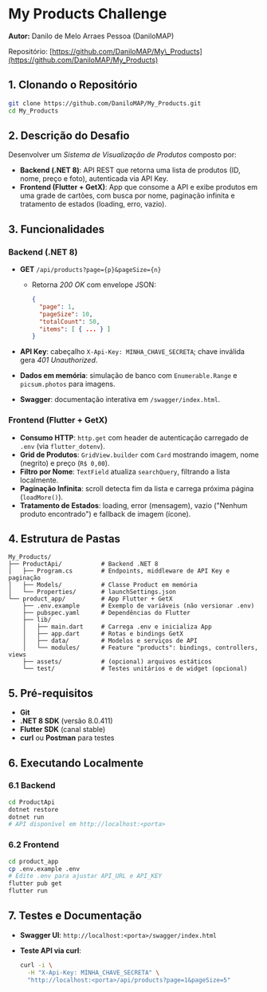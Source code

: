 # My Products Challenge

**Autor:** Danilo de Melo Arraes Pessoa (DaniloMAP)

Repositório: [https://github.com/DaniloMAP/My\_Products](https://github.com/DaniloMAP/My_Products)

## 1. Clonando o Repositório

```bash
git clone https://github.com/DaniloMAP/My_Products.git
cd My_Products
```

## 2. Descrição do Desafio

Desenvolver um *Sistema de Visualização de Produtos* composto por:

* **Backend (.NET 8)**: API REST que retorna uma lista de produtos (ID, nome, preço e foto), autenticada via API Key.
* **Frontend (Flutter + GetX)**: App que consome a API e exibe produtos em uma grade de cartões, com busca por nome, paginação infinita e tratamento de estados (loading, erro, vazio).

## 3. Funcionalidades

### Backend (.NET 8)

* **GET** `/api/products?page={p}&pageSize={n}`

  * Retorna *200 OK* com envelope JSON:

    ```json
    {
      "page": 1,
      "pageSize": 10,
      "totalCount": 50,
      "items": [ { ... } ]
    }
    ```
* **API Key**: cabeçalho `X-Api-Key: MINHA_CHAVE_SECRETA`; chave inválida gera *401 Unauthorized*.
* **Dados em memória**: simulação de banco com `Enumerable.Range` e `picsum.photos` para imagens.
* **Swagger**: documentação interativa em `/swagger/index.html`.

### Frontend (Flutter + GetX)

* **Consumo HTTP**: `http.get` com header de autenticação carregado de `.env` (via `flutter_dotenv`).
* **Grid de Produtos**: `GridView.builder` com `Card` mostrando imagem, nome (negrito) e preço (`R$ 0,00`).
* **Filtro por Nome**: `TextField` atualiza `searchQuery`, filtrando a lista localmente.
* **Paginação Infinita**: scroll detecta fim da lista e carrega próxima página (`loadMore()`).
* **Tratamento de Estados**: loading, error (mensagem), vazio ("Nenhum produto encontrado") e fallback de imagem (ícone).

## 4. Estrutura de Pastas

```
My_Products/
├── ProductApi/           # Backend .NET 8
│   ├── Program.cs        # Endpoints, middleware de API Key e paginação
│   ├── Models/           # Classe Product em memória
│   └── Properties/       # launchSettings.json
└── product_app/          # App Flutter + GetX
    ├── .env.example      # Exemplo de variáveis (não versionar .env)
    ├── pubspec.yaml      # Dependências do Flutter
    ├── lib/
    │   ├── main.dart     # Carrega .env e inicializa App
    │   ├── app.dart      # Rotas e bindings GetX
    │   ├── data/         # Modelos e serviços de API
    │   └── modules/      # Feature "products": bindings, controllers, views
    ├── assets/           # (opcional) arquivos estáticos
    └── test/             # Testes unitários e de widget (opcional)
```

## 5. Pré-requisitos

* **Git**
* **.NET 8 SDK** (versão 8.0.411)
* **Flutter SDK** (canal stable)
* **curl** ou **Postman** para testes

## 6. Executando Localmente

### 6.1 Backend

```bash
cd ProductApi
dotnet restore
dotnet run
# API disponível em http://localhost:<porta>
```

### 6.2 Frontend

```bash
cd product_app
cp .env.example .env
# Edite .env para ajustar API_URL e API_KEY
flutter pub get
flutter run
```

## 7. Testes e Documentação

* **Swagger UI**: `http://localhost:<porta>/swagger/index.html`
* **Teste API via curl**:

  ```bash
  curl -i \
    -H "X-Api-Key: MINHA_CHAVE_SECRETA" \
    "http://localhost:<porta>/api/products?page=1&pageSize=5"
  ```
